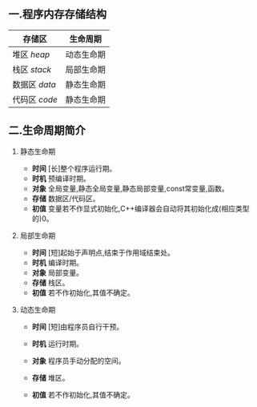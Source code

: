 
## 一.程序内存存储结构
|  存储区  | 生命周期 |
|  ---- | ---- |
|  堆区 *heap*   | 动态生命期 |
|  栈区 *stack*   | 局部生命期 |
|  数据区 *data*  |  静态生命期 |
|  代码区 *code*  |  静态生命期 |

## 二.生命周期简介
1.	静态生命期
	+	**时间** [长]整个程序运行期。
	+	**时机** 预编译时期。
	+	**对象** 全局变量,静态全局变量,静态局部变量,const常变量,函数。
	+	**存储** 数据区/代码区。
	+	**初值** 变量若不作显式初始化,C++编译器会自动将其初始化成(相应类型的)0。
2.	局部生命期
	+	**时间** [短]起始于声明点,结束于作用域结束处。
	+	**时机** 编译时期。
	+	**对象** 局部变量。
	+	**存储** 栈区。
	+	**初值** 若不作初始化,其值不确定。
	
3.	动态生命期
	+ **时间** [短]由程序员自行干预。
	
	+ **时机** 运行时期。
	
	+ **对象** 程序员手动分配的空间。
	
	+ **存储** 堆区。
	
	+	**初值** 若不作初始化,其值不确定。

